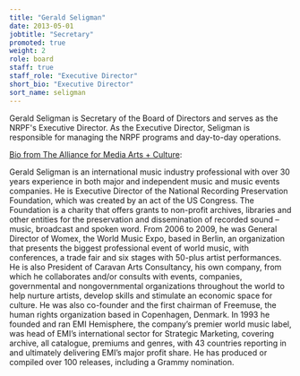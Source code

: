 ```yaml
---
title: "Gerald Seligman"
date: 2013-05-01
jobtitle: "Secretary"
promoted: true
weight: 2
role: board
staff: true
staff_role: "Executive Director"
short_bio: "Executive Director"
sort_name: seligman
---
```


Gerald Seligman is Secretary of the Board of Directors and serves as the NRPF's Executive Director. As the Executive Director, Seligman is responsible for managing the NRPF programs and day-to-day operations. 

[Bio from The Alliance for Media Arts + Culture](http://www.thealliance.media/profile/gerald-seligman/):

Gerald Seligman is an international music industry professional with over 30 years experience in both major and independent music and music events companies. He is Executive Director of the National Recording Preservation Foundation, which was created by an act of the US Congress. The Foundation is a charity that offers grants to non-profit archives, libraries and other entities for the preservation and dissemination of recorded sound – music, broadcast and spoken word. From 2006 to 2009, he was General Director of Womex, the World Music Expo, based in Berlin, an organization that presents the biggest professional event of world music, with conferences, a trade fair and six stages with 50-plus artist performances. He is also President of Caravan Arts Consultancy, his own company, from which he collaborates and/or consults with events, companies, governmental and nongovernmental organizations throughout the world to help nurture artists, develop skills and stimulate an economic space for culture. He was also co-founder and the first chairman of Freemuse, the human rights organization based in Copenhagen, Denmark. In 1993 he founded and ran EMI Hemisphere, the company’s premier world music label, was head of EMI’s international sector for Strategic Marketing, covering archive, all catalogue, premiums and genres, with 43 countries reporting in and ultimately delivering EMI’s major profit share. He has produced or compiled over 100 releases, including a Grammy nomination.